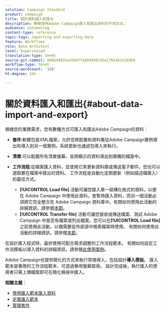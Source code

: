 ```yaml
---
solution: Campaign Standard
product: campaign
title: 關於資料匯入和匯出
description: 瞭解使用Adobe Campaign匯入和匯出資料的不同方式。
audience: automating
content-type: reference
topic-tags: importing-and-exporting-data
feature: Workflows
role: Data Architect
level: Experienced
translation-type: tm+mt
source-git-commit: 088b49931ee5047fa6b949813ba17654b1e10d60
workflow-type: tm+mt
source-wordcount: '328'
ht-degree: 24%

---
```



# 關於資料匯入和匯出{#about-data-import-and-export}

根據您的業務需求，您有數種方式可匯入和匯出Adobe Campaign的資料：

* **套件**:軟體包是XML檔案，允許您將配置和資料集從Adobe Campaign實例導出和導入到另一個實例。系統更新也通過包導入來執行。
* **清單**:可以配置所有清單螢幕，並將顯示的資料導出到單獨的檔案中。
* **工作流程**:從檔案匯入資料，並使用它來更新資料庫或傳送電子郵件。您也可以選取要在檔案中匯出的資料。 工作流程是自動化定期更新（例如描述檔匯入）的最佳方式。

   * **[!UICONTROL Load file]** 活動可讓您匯入單一結構化格式的資料，以便在 Adobe Campaign 中使用此資料。會暫時匯入資料，而另一個活動必須將它完全整合在 Adobe Campaign 資料庫中。有關如何使用此活動的詳細資訊，請參閱[本節](../../automating/using/load-file.md)。
   * **[!UICONTROL Transfer file]** 活動可讓您接收或傳送檔案、測試 Adobe Campaign 中是否有檔案或列出檔案。您可以在&#x200B;**[!UICONTROL Load file]**&#x200B;之前使用此活動，以備需要從外部源中檢索檔案時使用。 有關如何使用此活動的詳細資訊，請參閱[本節](../../automating/using/transfer-file.md)。

在設計匯入程式時，最好使用可配合需求調整的工作流程範本。 有關如何設定工作流模板以導入資料的詳細資訊，請參閱[此使用案例](../../automating/using/creating-import-workflow-templates.md)。

Adobe Campaign也提供簡化的方式來執行常規導入，包括設計&#x200B;**導入模板**。 匯入範本是專用的工作流程範本，可透過專用螢幕取得。 設計完成後，執行匯入的使用者只需上傳檔案即可在簡化檢視中匯入。

**相關主題**：

* [使用匯入範本匯入資料](../../automating/using/importing-data-with-import-templates.md)
* [定義匯入範本](../../automating/using/importing-data-with-import-templates.md#setting-up-import-templates)
* [管理套件](../../automating/using/managing-packages.md)
